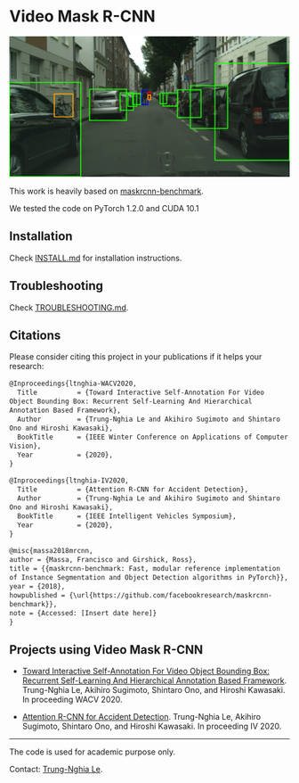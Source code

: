 Video Mask R-CNN
==================================

![](munster_000098_000019_leftImg8bit.jpg)

This work is heavily based on [maskrcnn-benchmark](https://github.com/facebookresearch/maskrcnn-benchmark).

We tested the code on PyTorch 1.2.0 and CUDA 10.1

## Installation

Check [INSTALL.md](INSTALL.md) for installation instructions.

## Troubleshooting
Check [TROUBLESHOOTING.md](TROUBLESHOOTING.md).

## Citations
Please consider citing this project in your publications if it helps your research:

```
@Inproceedings{ltnghia-WACV2020,
  Title          = {Toward Interactive Self-Annotation For Video Object Bounding Box: Recurrent Self-Learning And Hierarchical Annotation Based Framework},
  Author         = {Trung-Nghia Le and Akihiro Sugimoto and Shintaro Ono and Hiroshi Kawasaki},
  BookTitle      = {IEEE Winter Conference on Applications of Computer Vision},
  Year           = {2020},
}
```

```
@Inproceedings{ltnghia-IV2020,
  Title          = {Attention R-CNN for Accident Detection},
  Author         = {Trung-Nghia Le and Akihiro Sugimoto and Shintaro Ono and Hiroshi Kawasaki},
  BookTitle      = {IEEE Intelligent Vehicles Symposium},
  Year           = {2020},
}
```

```
@misc{massa2018mrcnn,
author = {Massa, Francisco and Girshick, Ross},
title = {{maskrcnn-benchmark: Fast, modular reference implementation of Instance Segmentation and Object Detection algorithms in PyTorch}},
year = {2018},
howpublished = {\url{https://github.com/facebookresearch/maskrcnn-benchmark}},
note = {Accessed: [Insert date here]}
}
```

## Projects using Video Mask R-CNN

- [Toward Interactive Self-Annotation For Video Object Bounding Box: Recurrent Self-Learning And Hierarchical Annotation Based Framework](https://sites.google.com/view/ltnghia/research/video-self-annotation). 
  Trung-Nghia Le, Akihiro Sugimoto, Shintaro Ono, and Hiroshi Kawasaki.
  In proceeding WACV 2020.
  
 - [Attention R-CNN for Accident Detection](https://sites.google.com/view/ltnghia/research/accident-detection). 
  Trung-Nghia Le, Akihiro Sugimoto, Shintaro Ono, and Hiroshi Kawasaki.
  In proceeding IV 2020.

------------------
The code is used for academic purpose only.

Contact: [Trung-Nghia Le](https://sites.google.com/view/ltnghia).

